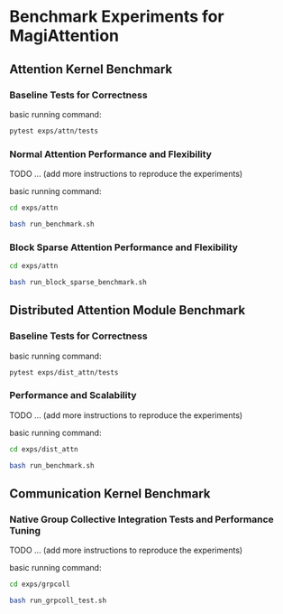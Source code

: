 # Benchmark Experiments for MagiAttention


## Attention Kernel Benchmark


### Baseline Tests for Correctness

basic running command:

```bash
pytest exps/attn/tests
```

### Normal Attention Performance and Flexibility

TODO ... (add more instructions to reproduce the experiments)

basic running command:

```bash
cd exps/attn

bash run_benchmark.sh
```

### Block Sparse Attention Performance and Flexibility

```bash
cd exps/attn

bash run_block_sparse_benchmark.sh
```

## Distributed Attention Module Benchmark


### Baseline Tests for Correctness

basic running command:

```bash
pytest exps/dist_attn/tests
```

### Performance and Scalability

TODO ... (add more instructions to reproduce the experiments)

basic running command:

```bash
cd exps/dist_attn

bash run_benchmark.sh
```


## Communication Kernel Benchmark

### Native Group Collective Integration Tests and Performance Tuning

TODO ... (add more instructions to reproduce the experiments)

basic running command:

```bash
cd exps/grpcoll

bash run_grpcoll_test.sh
```
